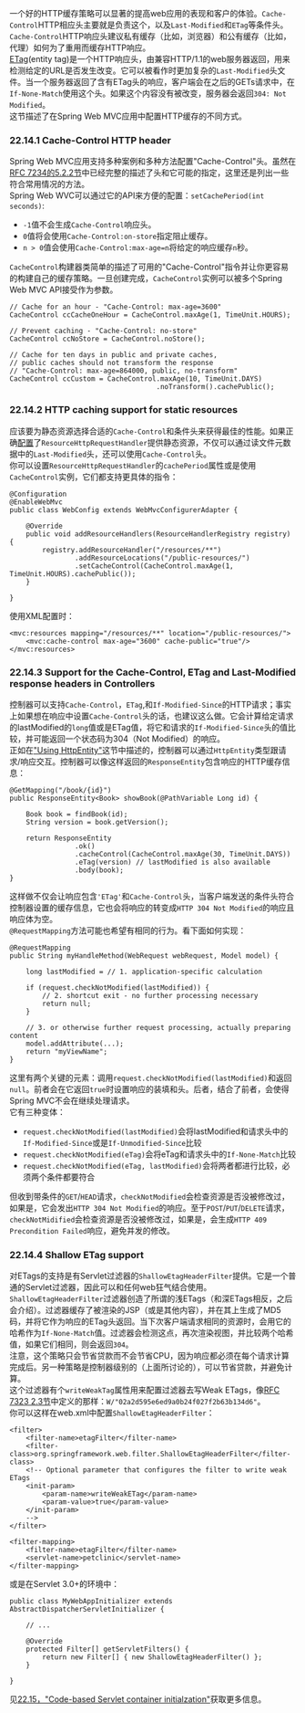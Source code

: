 一个好的HTTP缓存策略可以显著的提高web应用的表现和客户的体验。`Cache-Control`HTTP相应头主要就是负责这个，以及`Last-Modified`和`ETag`等条件头。  
`Cache-Control`HTTP响应头建议私有缓存（比如，浏览器）和公有缓存（比如，代理）如何为了重用而缓存HTTP响应。  
[ETag](https://en.wikipedia.org/wiki/HTTP_ETag)(entity tag)是一个HTTP响应头，由兼容HTTP/1.1的web服务器返回，用来检测给定的URL是否发生改变。它可以被看作时更加复杂的`Last-Modified`头文件。当一个服务器返回了含有ETag头的响应，客户端会在之后的GETs请求中，在`If-None-Match`使用这个头。如果这个内容没有被改变，服务器会返回`304: Not Modified`。  
这节描述了在Spring Web MVC应用中配置HTTP缓存的不同方式。  
### 22.14.1 Cache-Control HTTP header  
Spring Web MVC应用支持多种案例和多种方法配置"Cache-Control"头。虽然在[RFC 7234的5.2.2节](https://tools.ietf.org/html/rfc7234#section-5.2.2)中已经完整的描述了头和它可能的指定，这里还是列出一些符合常用情况的方法。  
Spring Web WVC可以通过它的API来方便的配置：`setCachePeriod(int seconds)`:
* `-1`值不会生成`Cache-Control`响应头。  
* `0`值将会使用`Cache-Control:on-store`指定阻止缓存。  
* `n > 0`值会使用`Cache-Control:max-age=n`将给定的响应缓存`n`秒。  

`CacheControl`构建器类简单的描述了可用的"Cache-Control"指令并让你更容易的构建自己的缓存策略。一旦创建完成，`CacheControl`实例可以被多个Spring Web MVC API接受作为参数。  

```
// Cache for an hour - "Cache-Control: max-age=3600"
CacheControl ccCacheOneHour = CacheControl.maxAge(1, TimeUnit.HOURS);

// Prevent caching - "Cache-Control: no-store"
CacheControl ccNoStore = CacheControl.noStore();

// Cache for ten days in public and private caches,
// public caches should not transform the response
// "Cache-Control: max-age=864000, public, no-transform"
CacheControl ccCustom = CacheControl.maxAge(10, TimeUnit.DAYS)
                                    .noTransform().cachePublic();
```

### 22.14.2 HTTP caching support for static resources  
应该要为静态资源选择合适的`Cache-Control`和条件头来获得最佳的性能。如果正确[配置](https://docs.spring.io/spring/docs/4.3.13.RELEASE/spring-framework-reference/htmlsingle/#mvc-config-static-resources)了`ResourceHttpRequestHandler`提供静态资源，不仅可以通过读文件元数据中的`Last-Modified`头，还可以使用`Cache-Control`头。  
你可以设置`ResourceHttpRequestHandler`的`cachePeriod`属性或是使用`CacheControl`实例，它们都支持更具体的指令：

```
@Configuration
@EnableWebMvc
public class WebConfig extends WebMvcConfigurerAdapter {

    @Override
    public void addResourceHandlers(ResourceHandlerRegistry registry) {
        registry.addResourceHandler("/resources/**")
                .addResourceLocations("/public-resources/")
                .setCacheControl(CacheControl.maxAge(1, TimeUnit.HOURS).cachePublic());
    }

}
```
使用XML配置时：  

```
<mvc:resources mapping="/resources/**" location="/public-resources/">
    <mvc:cache-control max-age="3600" cache-public="true"/>
</mvc:resources>
```
### 22.14.3 Support for the Cache-Control, ETag and Last-Modified response headers in Controllers  
控制器可以支持`Cache-Control`，`ETag`,和`If-Modified-Since`的HTTP请求；事实上如果想在响应中设置`Cache-Control`头的话，也建议这么做。它会计算给定请求的lastModified的`long`值或是ETag值，将它和请求的`If-Modified-Since`头的值比较，并可能返回一个状态码为304（Not Modified）的响应。  
正如在["Using HttpEntity"](https://docs.spring.io/spring/docs/4.3.13.RELEASE/spring-framework-reference/htmlsingle/#mvc-ann-httpentity)这节中描述的，控制器可以通过`HttpEntity`类型跟请求/响应交互。控制器可以像这样返回的`ResponseEntity`包含响应的HTTP缓存信息：

```
@GetMapping("/book/{id}")
public ResponseEntity<Book> showBook(@PathVariable Long id) {

    Book book = findBook(id);
    String version = book.getVersion();

    return ResponseEntity
                .ok()
                .cacheControl(CacheControl.maxAge(30, TimeUnit.DAYS))
                .eTag(version) // lastModified is also available
                .body(book);
}
```
这样做不仅会让响应包含`'ETag'`和`Cache-Control`头，当客户端发送的条件头符合控制器设置的缓存信息，它也会将响应的转变成`HTTP 304 Not Modified`的响应且响应体为空。  
`@RequestMapping`方法可能也希望有相同的行为。看下面如何实现：

```
@RequestMapping
public String myHandleMethod(WebRequest webRequest, Model model) {

    long lastModified = // 1. application-specific calculation

    if (request.checkNotModified(lastModified)) {
        // 2. shortcut exit - no further processing necessary
        return null;
    }

    // 3. or otherwise further request processing, actually preparing content
    model.addAttribute(...);
    return "myViewName";
}
```
这里有两个关键的元素：调用`request.checkNotModified(lastModified)`和返回`null`。前者会在它返回`true`时设置响应的装填和头。后者，结合了前者，会使得Spring MVC不会在继续处理请求。  
它有三种变体：
* `request.checkNotModified(lastModified)`会将lastModified和请求头中的`If-Modified-Since`或是`If-Unmodified-Since`比较  
* `request.checkNotModified(eTag)`会将eTag和请求头中的`If-None-Match`比较
* `request.checkNotModified(eTag, lastModified)`会将两者都进行比较，必须两个条件都要符合  

但收到带条件的`GET`/`HEAD`请求，`checkNotModified`会检查资源是否没被修改过，如果是，它会发出`HTTP 304 Not Modified`的响应。至于`POST`/`PUT`/`DELETE`请求，`checkNotMidified`会检查资源是否没被修改过，如果是，会生成`HTTP 409 Precondition Failed`响应，避免并发的修改。  
### 22.14.4 Shallow ETag support  
对ETags的支持是有Servlet过滤器的`ShallowEtagHeaderFilter`提供。它是一个普通的Servlet过滤器，因此可以和任何web狂气结合使用。`ShallowEtagHeaderFilter`过滤器创造了所谓的浅ETags（和深ETags相反，之后会介绍）。过滤器缓存了被渲染的JSP（或是其他内容），并在其上生成了MD5码，并将它作为响应的ETag头返回。当下次客户端请求相同的资源时，会用它的哈希作为`If-None-Match`值。过滤器会检测这点，再次渲染视图，并比较两个哈希值，如果它们相同，则会返回`304`。  
注意，这个策略只会节省贷款而不会节省CPU，因为响应都必须在每个请求计算完成后。另一种策略是控制器级别的（上面所讨论的），可以节省贷款，并避免计算。  
这个过滤器有个`writeWeakTag`属性用来配置过滤器去写Weak ETags，像[RFC 7323 2.3节](https://tools.ietf.org/html/rfc7232#section-2.3)中定义的那样：`W/"02a2d595e6ed9a0b24f027f2b63b134d6"`。  
你可以这样在web.xml中配置`ShallowEtagHeaderFilter`：

```
<filter>
    <filter-name>etagFilter</filter-name>
    <filter-class>org.springframework.web.filter.ShallowEtagHeaderFilter</filter-class>
    <!-- Optional parameter that configures the filter to write weak ETags
    <init-param>
        <param-name>writeWeakETag</param-name>
        <param-value>true</param-value>
    </init-param>
    -->
</filter>

<filter-mapping>
    <filter-name>etagFilter</filter-name>
    <servlet-name>petclinic</servlet-name>
</filter-mapping>
```
或是在Servlet 3.0+的环境中：

```
public class MyWebAppInitializer extends AbstractDispatcherServletInitializer {

    // ...

    @Override
    protected Filter[] getServletFilters() {
        return new Filter[] { new ShallowEtagHeaderFilter() };
    }

}
```
见[22.15，"Code-based Servlet container initialzation"](https://docs.spring.io/spring/docs/4.3.13.RELEASE/spring-framework-reference/htmlsingle/#mvc-container-config)获取更多信息。